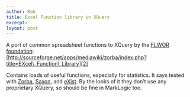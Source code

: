 ```yaml
---
author: Rob
title: Excel Function library in XQuery
excerpt:
layout: post
---
```


A port of common spreadsheet functions to XQuery by the [FLWOR foundation][1]:  
[http://sourceforge.net/apps/mediawiki/zorba/index.php?title=EXcel\_Function\_Library][2]

Contains loads of useful functions, especially for statistics. It says tested with [Zorba][3], [Saxon][4], and [eXist][5]. By the looks of it they don’t use any proprietary XQuery, so should be fine in MarkLogic too.

 [1]: http://www.flworfound.org "http://www.flworfound.org"
 [2]: http://sourceforge.net/apps/mediawiki/zorba/index.php?title=EXcel_Function_Library
 [3]: http://www.zorba-xquery.com "http://www.zorba-xquery.com"
 [4]: http://saxon.sourceforge.net/ "http://saxon.sourceforge.net/"
 [5]: http://exist.sourceforge.net/ "http://exist.sourceforge.net/"